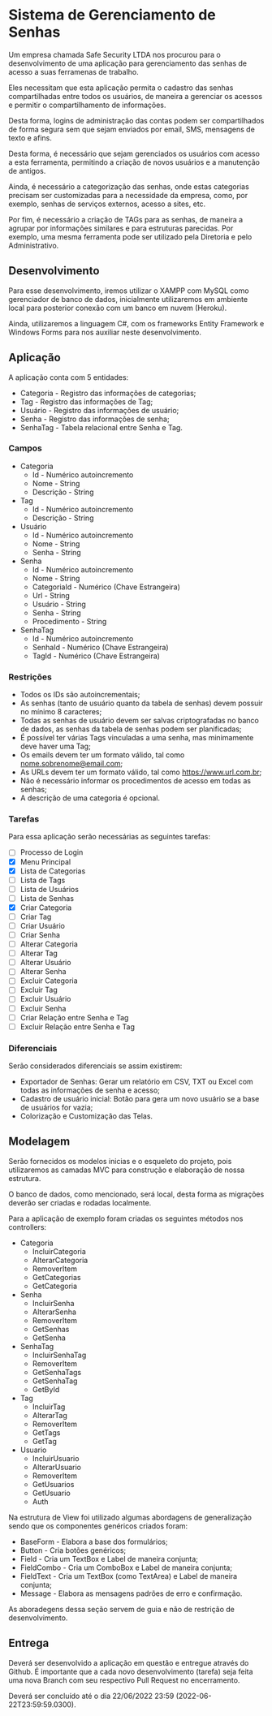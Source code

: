 # Sistema de Gerenciamento de Senhas

Um empresa chamada Safe Security LTDA nos procurou para o desenvolvimento de uma aplicação para gerenciamento das senhas de acesso a suas ferramenas de trabalho.

Eles necessitam que esta aplicação permita o cadastro das senhas compartilhadas entre todos os usuários, de maneira a gerenciar os acessos e permitir o compartilhamento de informações.

Desta forma, logins de administração das contas podem ser compartilhados de forma segura sem que sejam enviados por email, SMS, mensagens de texto e afins.

Desta forma, é necessário que sejam gerenciados os usuários com acesso a esta ferramenta, permitindo a criação de novos usuários e a manutenção de antigos.

Ainda, é necessário a categorização das senhas, onde estas categorias precisam ser customizadas para a necessidade da empresa, como, por exemplo, senhas de serviços externos, acesso a sites, etc.

Por fim, é necessário a criação de TAGs para as senhas, de maneira a agrupar por informações similares e para estruturas parecidas. Por exemplo, uma mesma ferramenta pode ser utilizado pela Diretoria e pelo Administrativo.

## Desenvolvimento

Para esse desenvolvimento, iremos utilizar o XAMPP com MySQL como gerenciador de banco de dados, inicialmente utilizaremos em ambiente local para posterior conexão com um banco em nuvem (Heroku).

Ainda, utilizaremos a linguagem C#, com os frameworks Entity Framework e Windows Forms para nos auxiliar neste desenvolvimento.

## Aplicação

A aplicação conta com 5 entidades:

* Categoria - Registro das informações de categorias;
* Tag - Registro das informações de Tag;
* Usuário - Registro das informações de usuário;
* Senha - Registro das informações de senha;
* SenhaTag - Tabela relacional entre Senha e Tag.

### Campos

* Categoria
    * Id - Numérico autoincremento
    * Nome - String
    * Descrição - String
* Tag
    * Id - Numérico autoincremento
    * Descrição - String
* Usuário
    * Id - Numérico autoincremento
    * Nome - String
    * Senha - String
* Senha
    * Id - Numérico autoincremento
    * Nome - String
    * CategoriaId - Numérico (Chave Estrangeira)
    * Url - String
    * Usuário - String
    * Senha - String
    * Procedimento - String
* SenhaTag
    * Id - Numérico autoincremento
    * SenhaId - Numérico (Chave Estrangeira)
    * TagId - Numérico (Chave Estrangeira)

### Restrições

* Todos os IDs são autoincrementais;
* As senhas (tanto de usuário quanto da tabela de senhas) devem possuir no mínimo 8 caracteres;
* Todas as senhas de usuário devem ser salvas criptografadas no banco de dados, as senhas da tabela de senhas podem ser planificadas;
* É possível ter várias Tags vinculadas a uma senha, mas minimamente deve haver uma Tag;
* Os emails devem ter um formato válido, tal como nome.sobrenome@email.com;
* As URLs devem ter um formato válido, tal como https://www.url.com.br;
* Não é necessário informar os procedimentos de acesso em todas as senhas;
* A descrição de uma categoria é opcional.

### Tarefas

Para essa aplicação serão necessárias as seguintes tarefas:

- [ ] Processo de Login
- [X] Menu Principal
- [X] Lista de Categorias
- [ ] Lista de Tags
- [ ] Lista de Usuários
- [ ] Lista de Senhas
- [X] Criar Categoria
- [ ] Criar Tag
- [ ] Criar Usuário
- [ ] Criar Senha
- [ ] Alterar Categoria
- [ ] Alterar Tag
- [ ] Alterar Usuário
- [ ] Alterar Senha
- [ ] Excluir Categoria
- [ ] Excluir Tag
- [ ] Excluir Usuário
- [ ] Excluir Senha
- [ ] Criar Relação entre Senha e Tag
- [ ] Excluir Relação entre Senha e Tag

### Diferenciais

Serão considerados diferenciais se assim existirem:
- Exportador de Senhas: Gerar um relatório em CSV, TXT ou Excel com todas as informações de senha e acesso;
- Cadastro de usuário inicial: Botão para gera um novo usuário se a base de usuários for vazia;
- Colorização e Customização das Telas.


## Modelagem

Serão fornecidos os modelos inicias e o esqueleto do projeto, pois utilizaremos as camadas MVC para construção e elaboração de nossa estrutura.

O banco de dados, como mencionado, será local, desta forma as migrações deverão ser criadas e rodadas localmente.

Para a aplicação de exemplo foram criadas os seguintes métodos nos controllers:

* Categoria
    * IncluirCategoria
    * AlterarCategoria
    * RemoverItem
    * GetCategorias
    * GetCategoria
* Senha
    * IncluirSenha
    * AlterarSenha
    * RemoverItem
    * GetSenhas
    * GetSenha
* SenhaTag
    * IncluirSenhaTag
    * RemoverItem
    * GetSenhaTags
    * GetSenhaTag
    * GetById
* Tag
    * IncluirTag
    * AlterarTag
    * RemoverItem
    * GetTags
    * GetTag
* Usuario
    * IncluirUsuario
    * AlterarUsuario
    * RemoverItem
    * GetUsuarios
    * GetUsuario
    * Auth

Na estrutura de View foi utilizado algumas abordagens de generalização sendo que os componentes genéricos criados foram:

* BaseForm - Elabora a base dos formulários;
* Button - Cria botões genéricos;
* Field - Cria um TextBox e Label de maneira conjunta;
* FieldCombo - Cria um ComboBox e Label de maneira conjunta;
* FieldText - Cria um TextBox (como TextArea) e Label de maneira conjunta;
* Message - Elabora as mensagens padrões de erro e confirmação.

As aboradegens dessa seção servem de guia e não de restrição de desenvolvimento.

## Entrega

Deverá ser desenvolvido a aplicação em questão e entregue através do Github. É importante que a cada novo desenvolvimento (tarefa) seja feita uma nova Branch com seu respectivo Pull Request no encerramento.

Deverá ser concluído até o dia 22/06/2022 23:59 (2022-06-22T23:59:59.0300).